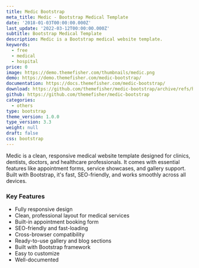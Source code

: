 ```yaml
---
title: Medic Bootstrap
meta_title: Medic - Bootstrap Medical Template
date: '2018-01-03T00:00:00.000Z'
last_update: '2022-03-12T00:00:00.000Z'
subtitle: Bootstrap Medical Template
description: Medic is a Bootstrap medical website template.
keywords:
  - free
  - medical
  - hospital
price: 0
image: https://demo.themefisher.com/thumbnails/medic.png
demo: https://demo.themefisher.com/medic-bootstrap/
documentation: https://docs.themefisher.com/medic-bootstrap/
download: https://github.com/themefisher/medic-bootstrap/archive/refs/heads/main.zip
github: https://github.com/themefisher/medic-bootstrap
categories:
  - others
type: bootstrap
theme_version: 1.0.0
type_version: 3.3
weight: null
draft: false
css: bootstrap
---
```

Medic is a clean, responsive medical website template designed for clinics, dentists, doctors, and healthcare professionals. It comes with essential features like appointment forms, service showcases, and gallery support. Built with Bootstrap, it's fast, SEO-friendly, and works smoothly across all devices.

### Key Features

* Fully responsive design
* Clean, professional layout for medical services
* Built-in appointment booking form
* SEO-friendly and fast-loading
* Cross-browser compatibility
* Ready-to-use gallery and blog sections
* Built with Bootstrap framework
* Easy to customize
* Well-documented
